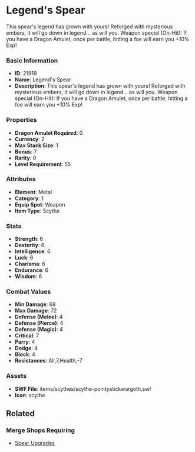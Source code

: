 # Legend's Spear

This spear's legend has grown with yours! Reforged with mysterious embers, it will go down in legend... as will you. Weapon special (On-Hit): If you have a Dragon Amulet, once per battle, hitting a foe will earn you +10% Exp!

### Basic Information

- **ID**: 21919
- **Name**: Legend&#039;s Spear
- **Description**: This spear&#039;s legend has grown with yours! Reforged with mysterious embers, it will go down in legend... as will you. Weapon special (On-Hit): If you have a Dragon Amulet, once per battle, hitting a foe will earn you +10% Exp!

### Properties

- **Dragon Amulet Required**: 0
- **Currency**: 2
- **Max Stack Size**: 1
- **Bonus**: 7
- **Rarity**: 0
- **Level Requirement**: 55

### Attributes

- **Element**: Metal
- **Category**: 1
- **Equip Spot**: Weapon
- **Item Type**: Scythe

### Stats

- **Strength**: 6
- **Dexterity**: 6
- **Intelligence**: 6
- **Luck**: 6
- **Charisma**: 6
- **Endurance**: 6
- **Wisdom**: 6

### Combat Values

- **Min Damage**: 68
- **Max Damage**: 72
- **Defense (Melee)**: 4
- **Defense (Pierce)**: 4
- **Defense (Magic)**: 4
- **Critical**: 7
- **Parry**: 4
- **Dodge**: 4
- **Block**: 4
- **Resistances**: All,7,Health,-7

### Assets

- **SWF File**: items/scythes/scythe-pointystickwargoth.swf
- **Icon**: scythe

## Related

### Merge Shops Requiring

- [Spear Upgrades](../merge-shops/405-spear-upgrades.md)

